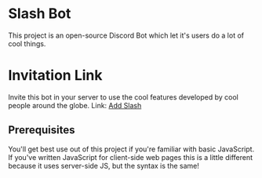 # Slash Bot

This project is an open-source Discord Bot which let it's users do a lot of cool things.
# Invitation Link
Invite this bot in your server to use the cool features developed by cool people around the globe.
Link: [Add Slash](https://discord.com/api/oauth2/authorize?client_id=1053590161897816114&permissions=8&scope=bot%20applications.commands)

## Prerequisites

You'll get best use out of this project if you're familiar with basic JavaScript. If you've written JavaScript for client-side web pages this is a little different because it uses server-side JS, but the syntax is the same!
